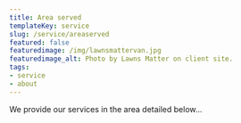 ```yaml
---
title: Area served 
templateKey: service
slug: /service/areaserved
featured: false
featuredimage: /img/lawnsmattervan.jpg
featuredimage_alt: Photo by Lawns Matter on client site. 
tags:
- service
- about
---
```

We provide our services in the area detailed below...